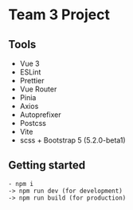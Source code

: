 # Team 3 Project

## Tools

- Vue 3
- ESLint
- Prettier
- Vue Router
- Pinia
- Axios
- Autoprefixer
- Postcss
- Vite
- scss + Bootstrap 5 (5.2.0-beta1)

## Getting started

```node
- npm i
-> npm run dev (for development)
-> npm run build (for production)
```
